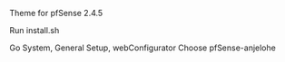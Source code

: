 Theme for pfSense 2.4.5

Run install.sh

Go System, General Setup, webConfigurator Choose pfSense-anjelohe